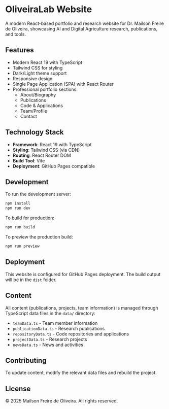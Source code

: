 # OliveiraLab Website

A modern React-based portfolio and research website for Dr. Mailson Freire de Oliveira, showcasing AI and Digital Agriculture research, publications, and tools.

## Features

- Modern React 19 with TypeScript
- Tailwind CSS for styling
- Dark/Light theme support
- Responsive design
- Single Page Application (SPA) with React Router
- Professional portfolio sections:
  - About/Biography
  - Publications
  - Code & Applications
  - Team/Profile
  - Contact

## Technology Stack

- **Framework**: React 19 with TypeScript
- **Styling**: Tailwind CSS (via CDN)
- **Routing**: React Router DOM
- **Build Tool**: Vite
- **Deployment**: GitHub Pages compatible

## Development

To run the development server:

```bash
npm install
npm run dev
```

To build for production:

```bash
npm run build
```

To preview the production build:

```bash
npm run preview
```

## Deployment

This website is configured for GitHub Pages deployment. The build output will be in the `dist` folder.

## Content

All content (publications, projects, team information) is managed through TypeScript data files in the `data/` directory:

- `teamData.ts` - Team member information
- `publicationData.ts` - Research publications
- `repositoryData.ts` - Code repositories and applications
- `projectData.ts` - Research projects
- `newsData.ts` - News and activities

## Contributing

To update content, modify the relevant data files and rebuild the project.

## License

© 2025 Mailson Freire de Oliveira. All rights reserved.
